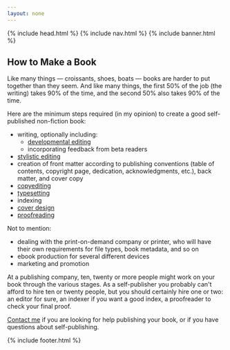 ```yaml
---
layout: none
---
```

<html>
<head>
  {% include head.html %}
</head>

<body>
  {% include nav.html %}
  {% include banner.html %}

  <section class="content box">
    <h2>How to Make a Book</h2>
      <p>
        Like many things &mdash; croissants, shoes, boats &mdash; books are harder to put together
        than they seem. And like many things, the first 50% of the job (the 
        writing) takes 90% of the time, and the second 50% also takes 90% of 
        the time.
      </p>
      <p>
        Here are the minimum steps required (in my opinion) to create a
        good self-published non-fiction book:
      </p>
      <ul>
        <li> writing, optionally including:
        <ul>
          <li><a href="levels-of-editing.html#developmental">developmental editing</a></li>
          <li>incorporating feedback from beta readers</li>
        </ul>
        <li> <a href="levels-of-editing.html#stylistic">stylistic editing</a></li>
        <li> creation of front matter according to publishing conventions (table of contents, copyright page, dedication, acknowledgments, etc.), back matter, and cover copy</li>
        <li> <a href="levels-of-editing.html#copyediting">copyediting</a></li>
        <li> <a href="typesetting.html">typesetting</a></li>
        <li> indexing</li>
        <li> <a href="cover-design.html">cover design</a></li>
        <li> <a href="levels-of-editing.html#proofreading">proofreading</a></li>
      </ul>
      <p>
      Not to mention:
      </p>
      <ul>
        <li>dealing with the print-on-demand company or printer, who
        will have their own requirements for file types, book metadata, and so
        on</li>
        <li>ebook production for several different devices</li>
        <li>marketing and promotion</li>
      </ul>
      <p>
        At a publishing company, ten, twenty or more people might
        work on your book through the various stages. As a self-publisher you
        probably can't afford to hire ten or twenty people, but you should
        certainly hire one or two: an editor for sure, an indexer if you want a
        good index, a proofreader to check your final proof.
      </p>
      <p>
        <a href="/contact.html">Contact
          me</a> if you are looking for help publishing your book, or if you
        have questions about self-publishing. 
      </p>
  </section>

  {% include footer.html %}

</body>
</html>
